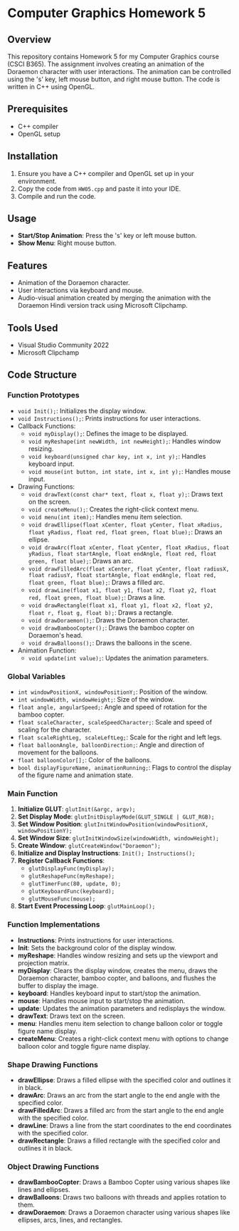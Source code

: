 # Computer Graphics Homework 5

## Overview
This repository contains Homework 5 for my Computer Graphics course (CSCI B365). The assignment involves creating an animation of the Doraemon character with user interactions. The animation can be controlled using the 's' key, left mouse button, and right mouse button. The code is written in C++ using OpenGL.

## Prerequisites
- C++ compiler
- OpenGL setup

## Installation
1. Ensure you have a C++ compiler and OpenGL set up in your environment.
2. Copy the code from `HW05.cpp` and paste it into your IDE.
3. Compile and run the code.

## Usage
- **Start/Stop Animation**: Press the 's' key or left mouse button.
- **Show Menu**: Right mouse button.

## Features
- Animation of the Doraemon character.
- User interactions via keyboard and mouse.
- Audio-visual animation created by merging the animation with the Doraemon Hindi version track using Microsoft Clipchamp.

## Tools Used
- Visual Studio Community 2022
- Microsoft Clipchamp

## Code Structure

### Function Prototypes
- `void Init();`: Initializes the display window.
- `void Instructions();`: Prints instructions for user interactions.
- Callback Functions:
  - `void myDisplay();`: Defines the image to be displayed.
  - `void myReshape(int newWidth, int newHeight);`: Handles window resizing.
  - `void keyboard(unsigned char key, int x, int y);`: Handles keyboard input.
  - `void mouse(int button, int state, int x, int y);`: Handles mouse input.
- Drawing Functions:
  - `void drawText(const char* text, float x, float y);`: Draws text on the screen.
  - `void createMenu();`: Creates the right-click context menu.
  - `void menu(int item);`: Handles menu item selection.
  - `void drawEllipse(float xCenter, float yCenter, float xRadius, float yRadius, float red, float green, float blue);`: Draws an ellipse.
  - `void drawArc(float xCenter, float yCenter, float xRadius, float yRadius, float startAngle, float endAngle, float red, float green, float blue);`: Draws an arc.
  - `void drawFilledArc(float xCenter, float yCenter, float radiusX, float radiusY, float startAngle, float endAngle, float red, float green, float blue);`: Draws a filled arc.
  - `void drawLine(float x1, float y1, float x2, float y2, float red, float green, float blue);`: Draws a line.
  - `void drawRectangle(float x1, float y1, float x2, float y2, float r, float g, float b);`: Draws a rectangle.
  - `void drawDoraemon();`: Draws the Doraemon character.
  - `void drawBambooCopter();`: Draws the bamboo copter on Doraemon's head.
  - `void drawBalloons();`: Draws the balloons in the scene.
- Animation Function:
  - `void update(int value);`: Updates the animation parameters.

### Global Variables
- `int windowPositionX, windowPositionY;`: Position of the window.
- `int windowWidth, windowHeight;`: Size of the window.
- `float angle, angularSpeed;`: Angle and speed of rotation for the bamboo copter.
- `float scaleCharacter, scaleSpeedCharacter;`: Scale and speed of scaling for the character.
- `float scaleRightLeg, scaleLeftLeg;`: Scale for the right and left legs.
- `float balloonAngle, balloonDirection;`: Angle and direction of movement for the balloons.
- `float balloonColor[];`: Color of the balloons.
- `bool displayFigureName, animationRunning;`: Flags to control the display of the figure name and animation state.

### Main Function
1. **Initialize GLUT**: `glutInit(&argc, argv);`
2. **Set Display Mode**: `glutInitDisplayMode(GLUT_SINGLE | GLUT_RGB);`
3. **Set Window Position**: `glutInitWindowPosition(windowPositionX, windowPositionY);`
4. **Set Window Size**: `glutInitWindowSize(windowWidth, windowHeight);`
5. **Create Window**: `glutCreateWindow("Doraemon");`
6. **Initialize and Display Instructions**: `Init(); Instructions();`
7. **Register Callback Functions**:
   - `glutDisplayFunc(myDisplay);`
   - `glutReshapeFunc(myReshape);`
   - `glutTimerFunc(80, update, 0);`
   - `glutKeyboardFunc(keyboard);`
   - `glutMouseFunc(mouse);`
8. **Start Event Processing Loop**: `glutMainLoop();`

### Function Implementations
- **Instructions**: Prints instructions for user interactions.
- **Init**: Sets the background color of the display window.
- **myReshape**: Handles window resizing and sets up the viewport and projection matrix.
- **myDisplay**: Clears the display window, creates the menu, draws the Doraemon character, bamboo copter, and balloons, and flushes the buffer to display the image.
- **keyboard**: Handles keyboard input to start/stop the animation.
- **mouse**: Handles mouse input to start/stop the animation.
- **update**: Updates the animation parameters and redisplays the window.
- **drawText**: Draws text on the screen.
- **menu**: Handles menu item selection to change balloon color or toggle figure name display.
- **createMenu**: Creates a right-click context menu with options to change balloon color and toggle figure name display.

### Shape Drawing Functions
- **drawEllipse**: Draws a filled ellipse with the specified color and outlines it in black.
- **drawArc**: Draws an arc from the start angle to the end angle with the specified color.
- **drawFilledArc**: Draws a filled arc from the start angle to the end angle with the specified color.
- **drawLine**: Draws a line from the start coordinates to the end coordinates with the specified color.
- **drawRectangle**: Draws a filled rectangle with the specified color and outlines it in black.

### Object Drawing Functions
- **drawBambooCopter**: Draws a Bamboo Copter using various shapes like lines and ellipses.
- **drawBalloons**: Draws two balloons with threads and applies rotation to them.
- **drawDoraemon**: Draws a Doraemon character using various shapes like ellipses, arcs, lines, and rectangles.

